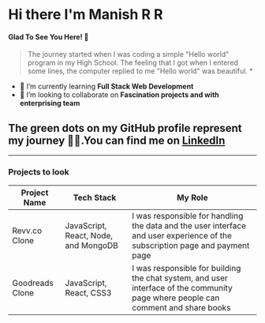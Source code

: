 # Hi there I'm Manish R R
#### Glad To See You Here! 🤩
>The journey started when I was coding a simple "Hello world" program in my High School. The feeling that I got when I entered some lines, the computer replied to me "Hello world" was beautiful. *

- 🌱 I’m currently learning  **Full Stack Web Development**
- 👯 I’m looking to collaborate on **Fascination projects and with enterprising team**

## The green dots on my GitHub profile represent my journey 🏃‍♂️.You can find me on [LinkedIn](https://www.linkedin.com/in/manish-raghavan/ "LinkedIn")


------------

### Projects to look

|  Project Name | Tech Stack   | My Role |
| -------------- | ------------ | ------------ |
| Revv.co Clone  |  JavaScript, React, Node, and MongoDB  |  I was responsible for handling the data and the user interface and user experience of the subscription page and payment page
| Goodreads Clone  |  JavaScript, React, CSS3 | I was responsible for building the chat system, and user interface of the community page where people can comment and share books
